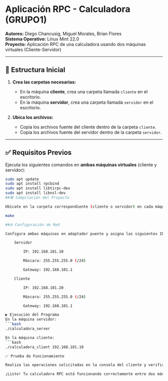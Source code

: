 # Aplicación RPC - Calculadora (GRUPO1)

**Autores:** Diego Chancusig, Miguel Morales, Brian Flores  
**Sistema Operativo:** Linux Mint 22.0  
**Proyecto:** Aplicación RPC de una calculadora usando dos máquinas virtuales (Cliente-Servidor)

---

## 📁 Estructura Inicial

1. **Crea las carpetas necesarias:**
   - En la máquina **cliente**, crea una carpeta llamada `cliente` en el escritorio.
   - En la máquina **servidor**, crea una carpeta llamada `servidor` en el escritorio.

2. **Ubica los archivos:**
   - Copia los archivos fuente del cliente dentro de la carpeta `cliente`.
   - Copia los archivos fuente del servidor dentro de la carpeta `servidor`.

---

## ✅ Requisitos Previos

Ejecuta los siguientes comandos en **ambas máquinas virtuales** (cliente y servidor):

```bash
sudo apt update
sudo apt install rpcbind
sudo apt install libtirpc-dev
sudo apt install libnsl-dev
##🛠️ Compilación del Proyecto

Ubícate en la carpeta correspondiente (cliente o servidor) en cada máquina y ejecuta:

make

##🌐 Configuración de Red

Configura ambas máquinas en adaptador puente y asigna las siguientes IPs:

    Servidor

        IP: 192.168.101.10

        Máscara: 255.255.255.0 (/24)

        Gateway: 192.168.101.1

    Cliente

        IP: 192.168.101.20

        Máscara: 255.255.255.0 (/24)

        Gateway: 192.168.101.1

▶️ Ejecución del Programa
En la máquina servidor:
```bash
./calculadora_server

En la máquina cliente:
```bash
./calculadora_client 192.168.101.10

✅ Prueba de Funcionamiento

Realiza las operaciones solicitadas en la consola del cliente y verifica que el resultado sea procesado correctamente por el servidor.

¡Listo! Tu calculadora RPC está funcionando correctamente entre dos máquinas virtuales 🎉

